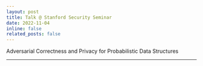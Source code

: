 ```yaml
---
layout: post
title: Talk @ Stanford Security Seminar
date: 2022-11-04
inline: false
related_posts: false
---
```


Adversarial Correctness and Privacy for Probabilistic Data Structures

***

